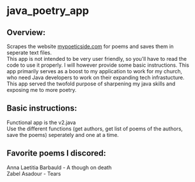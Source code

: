 # java_poetry_app

## Overview:
Scrapes the website [mypoeticside.com](https://mypoeticside.com) for poems and saves them in seperate text files.  
This app is not intended to be very user friendly, so you'll have to read the code to use it properly. I will however provide some basic instructions.
This app primarily serves as a boost to my application to work for my church, who need Java developers to work on their expanding tech infrastucture.
This app served the twofold purpose of sharpening my java skills and exposing me to more poetry.  

## Basic instructions:
Functional app is the v2.java  
Use the different functions (get authors, get list of poems of the authors, save the poems) seperately and one at a time.

## Favorite poems I discored:
Anna Laetitia Barbauld - A though on death  
Zabel Asadour - Tears

